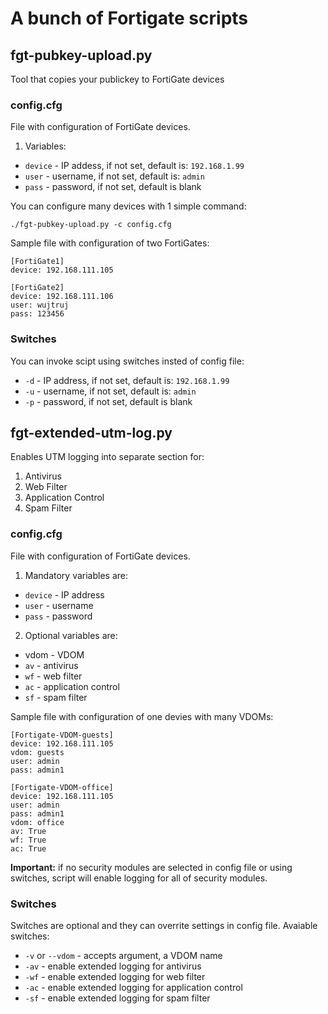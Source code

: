 # A bunch of Fortigate scripts

## fgt-pubkey-upload.py

Tool that copies your publickey to FortiGate devices

### config.cfg

File with configuration of FortiGate devices.

1. Variables:
  * `device` - IP addess, if not set, default is: `192.168.1.99`
  * `user` - username, if not set, default is: `admin`
  * `pass` - password, if not set, default is blank

You can configure many devices with 1 simple command:

```
./fgt-pubkey-upload.py -c config.cfg
```

Sample file with configuration of two FortiGates:

```
[FortiGate1]
device: 192.168.111.105

[FortiGate2]
device: 192.168.111.106
user: wujtruj
pass: 123456
```

### Switches

You can invoke scipt using switches insted of config file:
* `-d` - IP address, if not set, default is: `192.168.1.99`
* `-u` - username, if not set, default is: `admin`
* `-p` - password, if not set, default is blank

## fgt-extended-utm-log.py

Enables UTM logging into separate section for:

1. Antivirus
2. Web Filter
3. Application Control
4. Spam Filter

### config.cfg

File with configuration of FortiGate devices.

1. Mandatory variables are:
  * `device` - IP address
  * `user` - username
  * `pass` - password
2. Optional variables are:
  * vdom - VDOM
  * `av` - antivirus
  * `wf` - web filter
  * `ac` - application control
  * `sf` - spam filter

Sample file with configuration of one devies with many VDOMs:

```
[Fortigate-VDOM-guests]
device: 192.168.111.105
vdom: guests
user: admin
pass: admin1

[Fortigate-VDOM-office]
device: 192.168.111.105
user: admin
pass: admin1
vdom: office
av: True
wf: True
ac: True
```

**Important:** if no security modules are selected in config file or using switches, script will enable logging for all of security modules.

### Switches

Switches are optional and they can overrite settings in config file. Avaiable switches:
* `-v` or `--vdom` - accepts argument, a VDOM name
* `-av` - enable extended logging for antivirus
* `-wf` - enable extended logging for web filter
* `-ac` - enable extended logging for application control
* `-sf` - enable extended logging for spam filter
